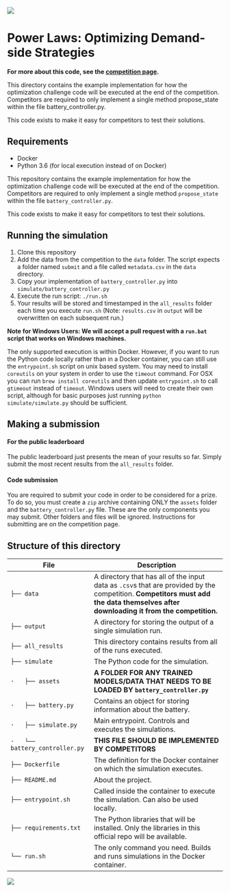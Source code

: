 <a href="https://www.drivendata.org/competitions/53/optimize-photovoltaic-battery/">
    <img src="https://s3.amazonaws.com/drivendata-public-assets/se-challenge-3-banner.jpg"/>
</a>

# Power Laws: Optimizing Demand-side Strategies

**For more about this code, see the [competition page](https://www.drivendata.org/competitions/53/optimize-photovoltaic-battery/).**

This directory contains the example implementation for how the optimization challenge code will be executed at the end of the competition. Competitors are required to only implement a single method propose_state within the file battery_controller.py.

This code exists to make it easy for competitors to test their solutions.

## Requirements

 - Docker
 - Python 3.6  (for local execution instead of on Docker)

This repository contains the example implementation for how the optimization challenge code will be executed at the end of the competition. Competitors are required to only implement a single method `propose_state` within the file `battery_controller.py`.

This code exists to make it easy for competitors to test their solutions.

## Running the simulation

 1. Clone this repository
 2. Add the data from the competition to the `data` folder. The script expects a folder named `submit` and a file called `metadata.csv` in the `data` directory.
 3. Copy your implementation of `battery_controller.py` into `simulate/battery_controller.py`
 4. Execute the run script: `./run.sh`
 5. Your results will be stored and timestamped in the `all_results` folder each time you execute `run.sh` (Note: `results.csv` in `output` will be overwritten on each subsequent run.)

 **Note for Windows Users: We will accept a pull request with a `run.bat` script that works on Windows machines.**

The only supported execution is within Docker. However, if you want to run the Python code locally rather than in a Docker container, you can still use the `entrypoint.sh` script on unix based system. You may need to install `coreutils` on your system in order to use the `timeout` command. For OSX you can run `brew install coreutils` and then update `entrypoint.sh` to call `gtimeout` instead of `timeout`. Windows users will need to create their own script, although for basic purposes just running `python simulate/simulate.py` should be sufficient.

## Making a submission

#### For the public leaderboard

The public leaderboard just presents the mean of your results so far. Simply submit the most recent results from the `all_results` folder.

#### Code submission

You are required to submit your code in order to be considered for a prize. To do so, you must create a `zip` archive containing ONLY the `assets` folder and the `battery_controller.py` file. These are the only components you may submit. Other folders and files will be ignored. Instructions for submitting are on the competition page.

## Structure of this directory

File | Description
---- | -----
`├── data` | A directory that has all of the input data as `.csv`s that are provided by the competition. **Competitors must add the data themselves after downloading it from the competition.**
`├── output` | A directory for storing the output of a single simulation run.
`├── all_results` | This directory contains results from all of the runs executed.
`├── simulate` | The Python code for the simulation.
`·   ├── assets` | **A FOLDER FOR ANY TRAINED MODELS/DATA THAT NEEDS TO BE LOADED BY `battery_controller.py`**
`·   ├── battery.py` | Contains an object for storing information about the battery.
`·   ├── simulate.py` | Main entrypoint. Controls and executes the simulations.
`·   └── battery_controller.py` | **THIS FILE SHOULD BE IMPLEMENTED BY COMPETITORS**
`├── Dockerfile` | The definition for the Docker container on which the simulation executes.
`├── README.md` | About the project.
`├── entrypoint.sh` | Called inside the container to execute the simulation. Can also be used locally.
`├── requirements.txt` | The Python libraries that will be installed. Only the libraries in this official repo will be available.
`└── run.sh` | The only command you need. Builds and runs simulations in the Docker container.

<a href="http://www.drivendata.org">
    <img src="https://s3.amazonaws.com/drivendata-public-assets/logo-white-blue.png"/>
</a>
